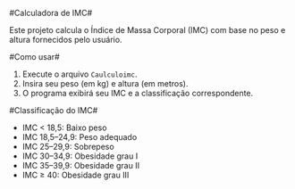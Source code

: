 #Calculadora de IMC#

Este projeto calcula o Índice de Massa Corporal (IMC) com base no peso e altura fornecidos pelo usuário.

#Como usar#
1. Execute o arquivo `Caulculoimc`.
2. Insira seu peso (em kg) e altura (em metros).
3. O programa exibirá seu IMC e a classificação correspondente.

#Classificação do IMC#
- IMC < 18,5: Baixo peso
- IMC 18,5–24,9: Peso adequado
- IMC 25–29,9: Sobrepeso
- IMC 30–34,9: Obesidade grau I
- IMC 35–39,9: Obesidade grau II
- IMC ≥ 40: Obesidade grau III
